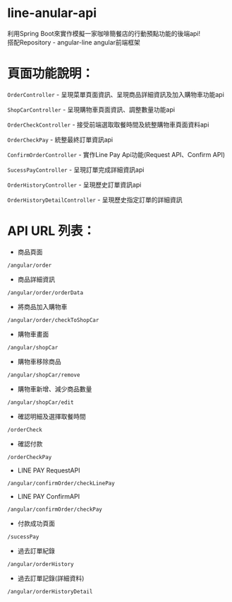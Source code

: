 # line-anular-api
利用Spring Boot來實作模擬一家咖啡簡餐店的行動預點功能的後端api!  
搭配Repository - angular-line angular前端框架  

# 頁面功能說明：
`OrderController` - 呈現菜單頁面資訊、呈現商品詳細資訊及加入購物車功能api

`ShopCarController` - 呈現購物車頁面資訊、調整數量功能api

`OrderCheckController` - 接受前端選取取餐時間及統整購物車頁面資料api

`OrderCheckPay` - 統整最終訂單資訊api

`ConfirmOrderController` - 實作Line Pay Api功能(Request API、Confirm API)

`SucessPayController` - 呈現訂單完成詳細資訊api

`OrderHistoryController` - 呈現歷史訂單資訊api

`OrderHistoryDetailController` - 呈現歷史指定訂單的詳細資訊

# API URL 列表：
- 商品頁面
```
/angular/order
```
- 商品詳細資訊
```
/angular/order/orderData
```
- 將商品加入購物車
```
/angular/order/checkToShopCar
```
- 購物車畫面
```
/angular/shopCar
```
- 購物車移除商品
```
/angular/shopCar/remove
```
- 購物車新增、減少商品數量
```
/angular/shopCar/edit
```
- 確認明細及選擇取餐時間
```
/orderCheck
```
- 確認付款
```
/orderCheckPay
```
- LINE PAY RequestAPI
```
/angular/confirmOrder/checkLinePay
```
- LINE PAY ConfirmAPI
```
/angular/confirmOrder/checkPay
```
- 付款成功頁面
```
/sucessPay
```
- 過去訂單紀錄
```
/angular/orderHistory
```
- 過去訂單記錄(詳細資料)
```
/angular/orderHistoryDetail
```
